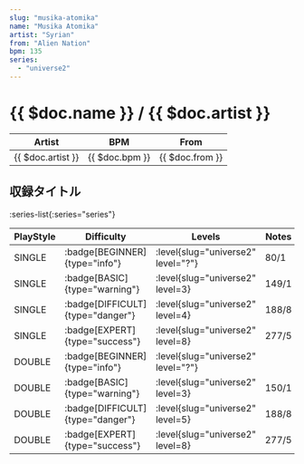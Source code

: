 ```yaml
---
slug: "musika-atomika"
name: "Musika Atomika"
artist: "Syrian"
from: "Alien Nation"
bpm: 135
series:
  - "universe2"
---
```


# {{ $doc.name }} / {{ $doc.artist }}

|Artist|BPM|From|
|------|---|----|
|{{ $doc.artist }}|{{ $doc.bpm }}|{{ $doc.from }}|

## 収録タイトル

:series-list{:series="series"}

|PlayStyle|Difficulty|Levels|Notes|Movie|
|---------|----------|------|-----|-----|
|SINGLE| :badge[BEGINNER]{type="info"}|<div class="field is-grouped is-grouped-multiline"> :level{slug="universe2" level="?"}</div>|80/1||
|SINGLE| :badge[BASIC]{type="warning"}|<div class="field is-grouped is-grouped-multiline"> :level{slug="universe2" level=3}</div>|149/1||
|SINGLE| :badge[DIFFICULT]{type="danger"}|<div class="field is-grouped is-grouped-multiline"> :level{slug="universe2" level=4}</div>|188/8||
|SINGLE| :badge[EXPERT]{type="success"}|<div class="field is-grouped is-grouped-multiline"> :level{slug="universe2" level=8}</div>|277/5||
|DOUBLE| :badge[BEGINNER]{type="info"}|<div class="field is-grouped is-grouped-multiline"> :level{slug="universe2" level="?"}</div>|||
|DOUBLE| :badge[BASIC]{type="warning"}|<div class="field is-grouped is-grouped-multiline"> :level{slug="universe2" level=3}</div>|150/1||
|DOUBLE| :badge[DIFFICULT]{type="danger"}|<div class="field is-grouped is-grouped-multiline"> :level{slug="universe2" level=5}</div>|188/8||
|DOUBLE| :badge[EXPERT]{type="success"}|<div class="field is-grouped is-grouped-multiline"> :level{slug="universe2" level=8}</div>|277/5||
